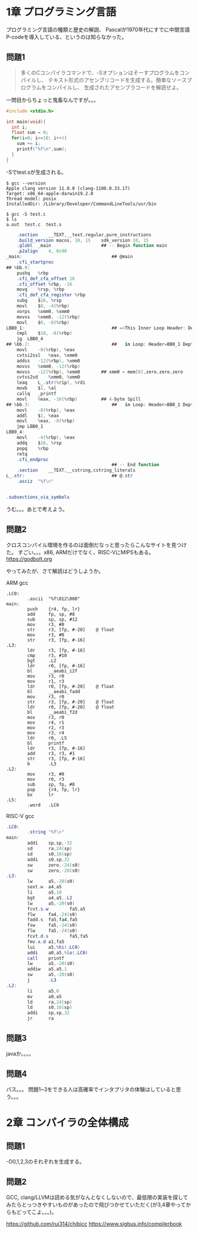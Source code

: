# 1章 プログラミング言語
プログラミング言語の種類と歴史の解説、
Pascalが1970年代にすでに中間言語P-codeを導入している、というのは知らなかった。

## 問題1
> 多くのCコンパイラコマンドで、-Sオプションはそーすプログラムをコンパイルし、
> テキスト形式のアセンブリコードを生成する。簡単なソースプログラムをコンパイルし、
> 生成されたアセンブラコードを解読せよ。

一問目からちょっと鬼畜なんですが。。。

```c
#include <stdio.h>

int main(void){
  int i;
  float sum = 0;
  for(i=0; i<=10; i++){
    sum += i;
    printf("%f\n",sum);
  }
}
```

-Sでtest.sが生成される。
```
$ gcc --version
Apple clang version 11.0.0 (clang-1100.0.33.17)
Target: x86_64-apple-darwin19.2.0
Thread model: posix
InstalledDir: /Library/Developer/CommandLineTools/usr/bin

$ gcc -S test.c
$ ls
a.out  test.c  test.s
```

```as
	.section	__TEXT,__text,regular,pure_instructions
	.build_version macos, 10, 15	sdk_version 10, 15
	.globl	_main                   ## -- Begin function main
	.p2align	4, 0x90
_main:                                  ## @main
	.cfi_startproc
## %bb.0:
	pushq	%rbp
	.cfi_def_cfa_offset 16
	.cfi_offset %rbp, -16
	movq	%rsp, %rbp
	.cfi_def_cfa_register %rbp
	subq	$16, %rsp
	movl	$0, -4(%rbp)
	xorps	%xmm0, %xmm0
	movss	%xmm0, -12(%rbp)
	movl	$0, -8(%rbp)
LBB0_1:                                 ## =>This Inner Loop Header: Depth=1
	cmpl	$10, -8(%rbp)
	jg	LBB0_4
## %bb.2:                               ##   in Loop: Header=BB0_1 Depth=1
	movl	-8(%rbp), %eax
	cvtsi2ssl	%eax, %xmm0
	addss	-12(%rbp), %xmm0
	movss	%xmm0, -12(%rbp)
	movss	-12(%rbp), %xmm0        ## xmm0 = mem[0],zero,zero,zero
	cvtss2sd	%xmm0, %xmm0
	leaq	L_.str(%rip), %rdi
	movb	$1, %al
	callq	_printf
	movl	%eax, -16(%rbp)         ## 4-byte Spill
## %bb.3:                               ##   in Loop: Header=BB0_1 Depth=1
	movl	-8(%rbp), %eax
	addl	$1, %eax
	movl	%eax, -8(%rbp)
	jmp	LBB0_1
LBB0_4:
	movl	-4(%rbp), %eax
	addq	$16, %rsp
	popq	%rbp
	retq
	.cfi_endproc
                                        ## -- End function
	.section	__TEXT,__cstring,cstring_literals
L_.str:                                 ## @.str
	.asciz	"%f\n"


.subsections_via_symbols
```

うむ。。。あとで考えよう。



## 問題2

クロスコンパイル環境を作るのは面倒だなっと思ったらこんなサイトを見つけた。
すごい。。。x86, ARMだけでなく、RISC-VにMIPSもある。
https://godbolt.org

やってみたが、さて解読はどうしようか。

ARM gcc
```
.LC0:
        .ascii  "%f\012\000"
main:
        push    {r4, fp, lr}
        add     fp, sp, #8
        sub     sp, sp, #12
        mov     r3, #0
        str     r3, [fp, #-20]    @ float
        mov     r3, #0
        str     r3, [fp, #-16]
.L3:
        ldr     r3, [fp, #-16]
        cmp     r3, #10
        bgt     .L2
        ldr     r0, [fp, #-16]
        bl      __aeabi_i2f
        mov     r3, r0
        mov     r1, r3
        ldr     r0, [fp, #-20]    @ float
        bl      __aeabi_fadd
        mov     r3, r0
        str     r3, [fp, #-20]    @ float
        ldr     r0, [fp, #-20]    @ float
        bl      __aeabi_f2d
        mov     r3, r0
        mov     r4, r1
        mov     r2, r3
        mov     r3, r4
        ldr     r0, .L5
        bl      printf
        ldr     r3, [fp, #-16]
        add     r3, r3, #1
        str     r3, [fp, #-16]
        b       .L3
.L2:
        mov     r3, #0
        mov     r0, r3
        sub     sp, fp, #8
        pop     {r4, fp, lr}
        bx      lr
.L5:
        .word   .LC0
```



RISC-V gcc 
```as
.LC0:
        .string "%f\n"
main:
        addi    sp,sp,-32
        sd      ra,24(sp)
        sd      s0,16(sp)
        addi    s0,sp,32
        sw      zero,-24(s0)
        sw      zero,-20(s0)
.L3:
        lw      a5,-20(s0)
        sext.w  a4,a5
        li      a5,10
        bgt     a4,a5,.L2
        lw      a5,-20(s0)
        fcvt.s.w        fa5,a5
        flw     fa4,-24(s0)
        fadd.s  fa5,fa4,fa5
        fsw     fa5,-24(s0)
        flw     fa5,-24(s0)
        fcvt.d.s        fa5,fa5
        fmv.x.d a1,fa5
        lui     a5,%hi(.LC0)
        addi    a0,a5,%lo(.LC0)
        call    printf
        lw      a5,-20(s0)
        addiw   a5,a5,1
        sw      a5,-20(s0)
        j       .L3
.L2:
        li      a5,0
        mv      a0,a5
        ld      ra,24(sp)
        ld      s0,16(sp)
        addi    sp,sp,32
        jr      ra
```

## 問題3
javaか。。。。




## 問題4
パス。。。
問題1~3をできる人は高確率でインタプリタの体験はしていると思う。。。




# 2章 コンパイラの全体構成
## 問題1

-O0,1,2,3のそれぞれを生成する。


## 問題2
GCC, clang/LLVMは読める気がなんとなくしないので、最低限の実装を探してみたらとっつきやすいものがあったので飛びつかせていただく(が3,4章やってからもどってこよ。。。)。

https://github.com/rui314/chibicc
https://www.sigbus.info/compilerbook


